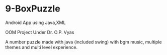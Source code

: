 # 9-BoxPuzzle
Android App using Java,XML


OOM Project 
Under Dr. O.P. Vyas

A number puzzle made with java (included swing) with bgm music, multiple themes and multi level experience.
